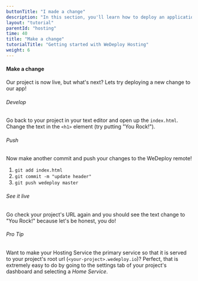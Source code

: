 ```yaml
---
buttonTitle: "I made a change"
description: "In this section, you'll learn how to deploy an application using WeDeploy Hosting."
layout: "tutorial"
parentId: "hosting"
time: 40
title: "Make a change"
tutorialTitle: "Getting started with WeDeploy Hosting"
weight: 6
---
```


#### Make a change

Our project is now live, but what's next? Lets try deploying a new change to our app!

###### Develop

Go back to your project in your text editor and open up the `index.html`. Change the text in the `<h1>` element (try putting "You Rock!").

###### Push

Now make another commit and push your changes to the WeDeploy remote!

1. `git add index.html`
2. `git commit -m "update header"`
3. `git push wedeploy master`

###### See it live

Go check your project's URL again and you should see the text change to "You Rock!" because let's be honest, you do!

<aside>

###### <span class="icon-16-star"></span> Pro Tip

Want to make your Hosting Service the primary service so that it is served to your project's root url (`<your-project>.wedeploy.io`)? Perfect, that is extremely easy to do by going to the settings tab of your project's dashboard and selecting a _Home Service_.

</aside>
